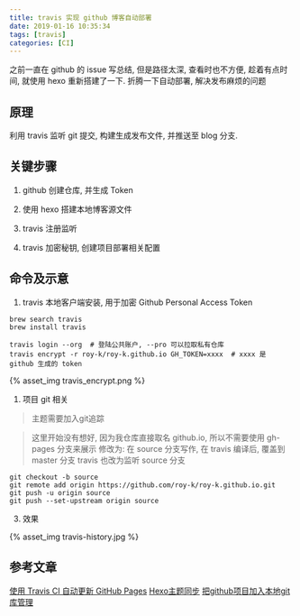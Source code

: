 ```yaml
---
title: travis 实现 github 博客自动部署
date: 2019-01-16 10:35:34
tags: [travis]
categories: [CI]
---
```

之前一直在 github 的 issue 写总结, 但是路径太深, 查看时也不方便, 趁着有点时间, 就使用 hexo 重新搭建了一下. 折腾一下自动部署, 解决发布麻烦的问题

## 原理

利用 travis 监听 git 提交, 构建生成发布文件, 并推送至 blog 分支.

## 关键步骤

1. github 创建仓库, 并生成 Token

2. 使用 hexo 搭建本地博客源文件

3. travis 注册监听

4. travis 加密秘钥, 创建项目部署相关配置

<!-- more -->
## 命令及示意

1. travis 本地客户端安装, 用于加密 Github Personal Access Token

```shell
brew search travis
brew install travis

travis login --org  # 登陆公共账户, --pro 可以拉取私有仓库
travis encrypt -r roy-k/roy-k.github.io GH_TOKEN=xxxx  # xxxx 是 github 生成的 token
```
{% asset_img travis_encrypt.png %}

1. 项目 git 相关

> 主题需要加入git追踪

> 这里开始没有想好, 因为我仓库直接取名 github.io, 所以不需要使用 gh-pages 分支来展示
> 修改为: 在 source 分支写作, 在 travis 编译后, 覆盖到 master 分支
> travis 也改为监听 source 分支

```shell
git checkout -b source
git remote add origin https://github.com/roy-k/roy-k.github.io.git
git push -u origin source
git push --set-upstream origin source
```

3. 效果

{% asset_img travis-history.jpg %}

## 参考文章

[使用 Travis CI 自动更新 GitHub Pages](https://notes.iissnan.com/2016/publishing-github-pages-with-travis-ci/)
[Hexo主题同步](http://w4lle.com/2016/06/06/Hexo-themes/index.html)
[把github项目加入本地git库管理](https://blog.csdn.net/samxx8/article/details/72121494)
